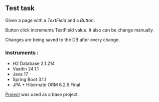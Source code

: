 ## Test task
Given a page with a <i>TextField</i> and a <i>Button</i>.

Button click increments TextField value. It also can be change manually.

Changes are being saved to the DB after every change.

### Instruments :

- H2 Database 2.1.214
- Vaadin 24.1.1
- Java 17
- Spring Boot 3.1.1
- JPA + Hibernate ORM 6.2.5.Final

[Project](https://drive.google.com/drive/folders/10wQJBOwoItlwT8K7HBfI4kGw1MGW8zRB?usp=sharing)
was used as a base project.